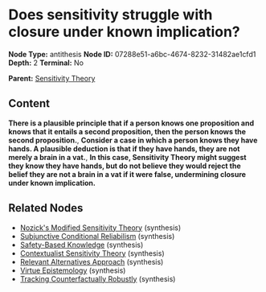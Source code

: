 # Does sensitivity struggle with closure under known implication?

**Node Type:** antithesis
**Node ID:** 07288e51-a6bc-4674-8232-31482ae1cfd1
**Depth:** 2
**Terminal:** No

**Parent:** [Sensitivity Theory](sensitivity-theory.md)

## Content

**There is a plausible principle that if a person knows one proposition and knows that it entails a second proposition, then the person knows the second proposition.**, **Consider a case in which a person knows they have hands. A plausible deduction is that if they have hands, they are not merely a brain in a vat.**, **In this case, Sensitivity Theory might suggest they know they have hands, but do not believe they would reject the belief they are not a brain in a vat if it were false, undermining closure under known implication.**

## Related Nodes

- [Nozick's Modified Sensitivity Theory](nozicks-modified-sensitivity-theory.md) (synthesis)
- [Subjunctive Conditional Reliabilism](subjunctive-conditional-reliabilism.md) (synthesis)
- [Safety-Based Knowledge](safety-based-knowledge.md) (synthesis)
- [Contextualist Sensitivity Theory](contextualist-sensitivity-theory.md) (synthesis)
- [Relevant Alternatives Approach](relevant-alternatives-approach.md) (synthesis)
- [Virtue Epistemology](virtue-epistemology.md) (synthesis)
- [Tracking Counterfactually Robustly](tracking-counterfactually-robustly.md) (synthesis)
